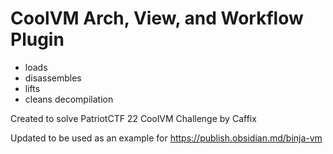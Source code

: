 # CoolVM Arch, View, and Workflow Plugin
- loads
- disassembles
- lifts
- cleans decompilation

Created to solve PatriotCTF 22 CoolVM Challenge by Caffix

Updated to be used as an example for https://publish.obsidian.md/binja-vm